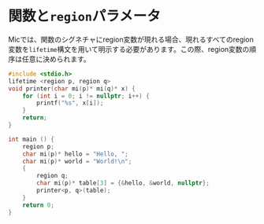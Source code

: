 # 関数と`region`パラメータ
Micでは、関数のシグネチャにregion変数が現れる場合、現れるすべてのregion変数を`lifetime`構文を用いて明示する必要があります。この際、region変数の順序は任意に決められます。

```c
#include <stdio.h>
lifetime <region p, region q>
void printer(char mi(p)* mi(q)* x) {
    for (int i = 0; i != nullptr; i++) {
        printf("%s", x[i]);
    }
    return;
}

int main () {
    region p;
    char mi(p)* hello = "Hello, "; 
    char mi(p)* world = "World!\n";
    {
        region q;
        char mi(p)* table[3] = {&hello, &world, nullptr};
        printer<p, q>(table);
    }
    return 0;
}
```